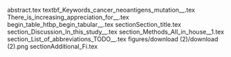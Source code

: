 abstract.tex
textbf_Keywords_cancer_neoantigens_mutation__.tex
There_is_increasing_appreciation_for__.tex
begin_table_htbp_begin_tabular__.tex
sectionSection_title.tex
section_Discussion_In_this_study__.tex
section_Methods_All_in_house__1.tex
section_List_of_abbreviations_TODO__.tex
figures/download (2)/download (2).png
sectionAdditional_Fi.tex
